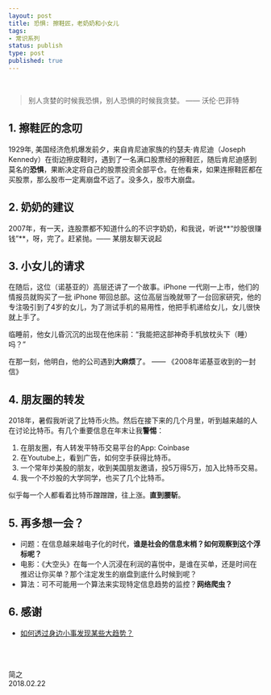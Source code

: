 ```yaml
--- 
layout: post
title: 恐惧: 擦鞋匠，老奶奶和小女儿
tags:
- 常识系列
status: publish
type: post
published: true
---
```


<br>


	
> 别人贪婪的时候我恐惧，别人恐惧的时候我贪婪。 —— 沃伦·巴菲特
	
## 1. 擦鞋匠的念叨
	
	
1929年, 美国经济危机爆发前夕，来自肯尼迪家族的约瑟夫·肯尼迪（Joseph Kennedy）在街边擦皮鞋时，遇到了一名满口股票经的擦鞋匠，随后肯尼迪感到莫名的**恐惧**，果断决定将自己的股票投资全部平仓。在他看来，如果连擦鞋匠都在买股票，那么股市一定离崩盘不远了。没多久，股市大崩盘。
	
## 2. 奶奶的建议
	
	
2007年，有一天，连股票都不知道什么的不识字奶奶，和我说，听说**“炒股很赚钱”**，呀，完了。赶紧抛。—— 某朋友聊天说起
	
## 3. 小女儿的请求
	
	
在随后，这位（诺基亚的）高层还讲了一个故事。iPhone 一代刚一上市，他们的情报员就购买了一批 iPhone 带回总部。这位高层当晚就带了一台回家研究，他的专注吸引到了4岁的女儿，为了测试手机的易用性，他把手机递给女儿，女儿很快就上手了。
	
临睡前，他女儿昏沉沉的出现在他床前：“我能把这部神奇手机放枕头下（睡）吗？”
	
在那一刻，他明白，他的公司遇到**大麻烦**了。  —— 《2008年诺基亚收到的一封信》
	
## 4. 朋友圈的转发
	
	
2018年，暑假我听说了比特币火热。然后在接下来的几个月里，听到越来越的人在讨论比特币。有几个重要信息在年末让我**警惕**：

1. 在朋友圈，有人转发平特币交易平台的App: Coinbase
2. 在Youtube上，看到广告，如何空手获得比特币。	
3. 一个常年炒美股的朋友，收到美国朋友邀请，投5万得5万，加入比特币交易。
4. 我一个不炒股的大学同学，也买了几个比特币。
	
似乎每一个人都看着比特币蹭蹭蹭，往上涨。**直到腰斩**。

	
## 5. 再多想一会？
	
	
- 问题：在信息越来越电子化的时代，**谁是社会的信息末梢？如何观察到这个浮标呢？**
- 电影：《大空头》在每一个人沉浸在利润的喜悦中，是谁在买单，还是时间在推迟让你买单？那个注定发生的崩盘到底什么时候到呢？
- 算法：可不可能用一个算法来实现特定信息趋势的监控？**网络爬虫？**
	
## 6. 感谢
	
	
- [如何透过身边小事发现某些大趋势？](https://www.zhihu.com/question/21179967)
	

<br>
<br>

简之           
2018.02.22

